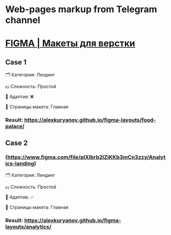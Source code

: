 # Web-pages markup from Telegram channel

# [FIGMA | Макеты для верстки](https://t.me/FigmaToHTML)

## Case 1


🗂 Категория: Лендинг

💵 Сложность: Простой

📱 Адаптив: ❌

📄 Страницы макета: Главная

### Result: https://alexkuryanov.github.io/figma-layouts/food-palace/

## Case 2
### (https://www.figma.com/file/pIXIbrb2IZiKKb3mCn3zzy/Analytics-landing)

🗂 Категория: Лендинг

💵 Сложность: Простой

📱 Адаптив: ✅

📄 Страницы макета: Главная

### Result: https://alexkuryanov.github.io/figma-layouts/analytics/
